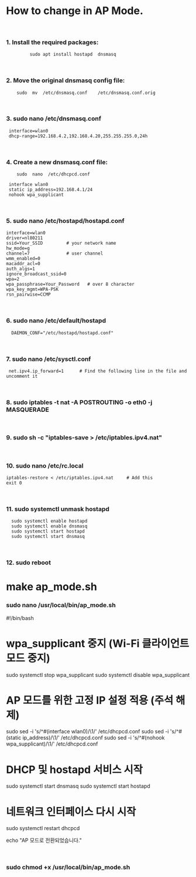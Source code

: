 # How to change in AP Mode.

<br/>

### 1.  Install the required packages: 

             sudo apt install hostapd  dnsmasq

<br/>

### 2. Move the original dnsmasq config file:

        sudo  mv  /etc/dnsmasq.conf    /etc/dnsmasq.conf.orig

<br/>

### 3.  sudo nano  /etc/dnsmasq.conf

     interface=wlan0       
     dhcp-range=192.168.4.2,192.168.4.20,255.255.255.0,24h

<br/>

### 4.  Create a new dnsmasq.conf file:
        sudo  nano  /etc/dhcpcd.conf

     interface wlan0
     static ip_address=192.168.4.1/24
     nohook wpa_supplicant

<br/>

### 5.  sudo  nano  /etc/hostapd/hostapd.conf

    interface=wlan0
    driver=nl80211
    ssid=Your_SSID         # your network name
    hw_mode=g
    channel=7              # user channel
    wmm_enabled=0
    macaddr_acl=0
    auth_algs=1
    ignore_broadcast_ssid=0
    wpa=2
    wpa_passphrase=Your_Password   # over 8 character
    wpa_key_mgmt=WPA-PSK
    rsn_pairwise=CCMP

<br/>

### 6.   sudo nano /etc/default/hostapd

      DAEMON_CONF="/etc/hostapd/hostapd.conf"

<br/>

### 7.  sudo nano /etc/sysctl.conf

     net.ipv4.ip_forward=1      # Find the following line in the file and uncomment it

<br/>

### 8.  sudo  iptables  -t   nat   -A   POSTROUTING   -o    eth0   -j   MASQUERADE

<br/>

### 9.  sudo sh -c "iptables-save > /etc/iptables.ipv4.nat"

<br/>

### 10. sudo nano /etc/rc.local

    iptables-restore < /etc/iptables.ipv4.nat     # Add this 
    exit 0

<br/>

### 11.   sudo systemctl unmask hostapd
      sudo systemctl enable hostapd
      sudo systemctl enable dnsmasq
      sudo systemctl start hostapd
      sudo systemctl start dnsmasq

<br/>

###  12.  sudo reboot


# make ap_mode.sh 

### sudo nano /usr/local/bin/ap_mode.sh


#!/bin/bash

# wpa_supplicant 중지 (Wi-Fi 클라이언트 모드 중지)
sudo systemctl stop wpa_supplicant
sudo systemctl disable wpa_supplicant

# AP 모드를 위한 고정 IP 설정 적용 (주석 해제)
sudo sed -i 's/^#\(interface wlan0\)/\1/' /etc/dhcpcd.conf
sudo sed -i 's/^#\(static ip_address\)/\1/' /etc/dhcpcd.conf
sudo sed -i 's/^#\(nohook wpa_supplicant\)/\1/' /etc/dhcpcd.conf

# DHCP 및 hostapd 서비스 시작
sudo systemctl start dnsmasq
sudo systemctl start hostapd

# 네트워크 인터페이스 다시 시작
sudo systemctl restart dhcpcd

echo "AP 모드로 전환되었습니다."

<br/>

###  sudo  chmod +x  /usr/local/bin/ap_mode.sh


